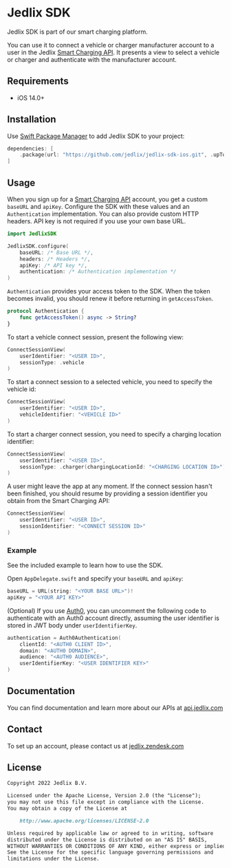 # Jedlix SDK

Jedlix SDK is part of our smart charging platform.

You can use it to connect a vehicle or charger manufacturer account to a user in the Jedlix [Smart Charging API](https://api.jedlix.com/). It presents a view to select a vehicle or charger and authenticate with the manufacturer account.

## Requirements

- iOS 14.0+

## Installation

Use [Swift Package Manager](https://www.swift.org/package-manager/) to add Jedlix SDK to your project:

```swift
dependencies: [
    .package(url: "https://github.com/jedlix/jedlix-sdk-ios.git", .upToNextMajor(from: "1.7.1"))
]
```

## Usage

When you sign up for a [Smart Charging API](https://api.jedlix.com/) account, you get a custom `baseURL` and `apiKey`. Configure the SDK with these values and an `Authentication` implementation. You can also provide custom HTTP headers. API key is not required if you use your own base URL.

```swift
import JedlixSDK

JedlixSDK.configure(
    baseURL: /* Base URL */,
    headers: /* Headers */,
    apiKey: /* API key */,
    authentication: /* Authentication implementation */
)
```

`Authentication` provides your access token to the SDK. When the token becomes invalid, you should renew it before returning in `getAccessToken`.

```swift
protocol Authentication {
    func getAccessToken() async -> String?
}
```

To start a vehicle connect session, present the following view:

```swift
ConnectSessionView(
    userIdentifier: "<USER ID>",
    sessionType: .vehicle
)
```

To start a connect session to a selected vehicle, you need to specify the vehicle id:

```swift
ConnectSessionView(
    userIdentifier: "<USER ID>",
    vehicleIdentifier: "<VEHICLE ID>"
)
```

To start a charger connect session, you need to specify a charging location identifier:

```swift
ConnectSessionView(
    userIdentifier: "<USER ID>",
    sessionType: .charger(chargingLocationId: "<CHARGING LOCATION ID>")
)
```

A user might leave the app at any moment. If the connect session hasn't been finished, you should resume by providing a session identifier you obtain from the Smart Charging API:

```swift
ConnectSessionView(
    userIdentifier: "<USER ID>",
    sessionIdentifier: "<CONNECT SESSION ID>"
)
```

### Example

See the included example to learn how to use the SDK.

Open `AppDelegate.swift` and specify your `baseURL` and `apiKey`:

```swift
baseURL = URL(string: "<YOUR BASE URL>")!
apiKey = "<YOUR API KEY>"
```

(Optional) If you use [Auth0](https://auth0.com/), you can uncomment the following code to authenticate with an Auth0 account directly, assuming the user identifier is stored in JWT body under `userIdentifierKey`.

```swift
authentication = Auth0Authentication(
    clientId: "<AUTH0 CLIENT ID>",
    domain: "<AUTH0 DOMAIN>",
    audience: "<AUTH0 AUDIENCE>",
    userIdentifierKey: "<USER IDENTIFIER KEY>"
)
```

## Documentation

You can find documentation and learn more about our APIs at [api.jedlix.com](https://api.jedlix.com)

## Contact

To set up an account, please contact us at [jedlix.zendesk.com](https://jedlix.zendesk.com/hc/en-us/requests/new)

## License

```markdown
Copyright 2022 Jedlix B.V.

Licensed under the Apache License, Version 2.0 (the "License");
you may not use this file except in compliance with the License.
You may obtain a copy of the License at

    http://www.apache.org/licenses/LICENSE-2.0

Unless required by applicable law or agreed to in writing, software
distributed under the License is distributed on an "AS IS" BASIS,
WITHOUT WARRANTIES OR CONDITIONS OF ANY KIND, either express or implied.
See the License for the specific language governing permissions and
limitations under the License.
```

